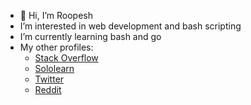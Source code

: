 - 👋 Hi, I’m Roopesh
- I’m interested in web development and bash scripting
- I’m currently learning bash and go
- My other profiles:
  - [Stack Overflow](https://stackoverflow.com/users/13265356/roopesh)
  - [Sololearn](https://www.sololearn.com/Profile/11386139)
  - [Twitter](https://twitter.com/roopeshor)
  - [Reddit](https://www.reddit.com/u/Roopeshor)
